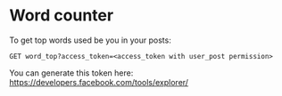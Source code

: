 # Word counter

To get top words used be you in your posts:

`GET word_top?access_token=<access_token with user_post permission>`

You can generate this token here: https://developers.facebook.com/tools/explorer/
